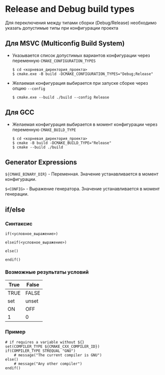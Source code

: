 # Release and Debug build types
Для переключения между типами сборки (Debug/Release) необходимо указать допустимые типы при конфигурации проекта

## Для MSVC (Multiconfig Build System)
- Указывается список допустимых вариантов конфигурации через переменную `CMAKE_CONFIGURATION_TYPES`

    ```
    $ cd <корневая_директория_проекта>
    $ cmake.exe -B build -DCMAKE_CONFIGURATION_TYPES="Debug;Release"
    ```
- Желаемая конфигурация выбирается при запуске сборке через опцию `--config`

    ```
    $ cmake.exe --build ./build --config Release
    ```
## Для GCC
- Желаемая конфигурация выбирается в момент конфигурации через переменную `CMAKE_BUILD_TYPE`
    ```
    $ cd <корневая_директория_проекта>
    $ cmake -B build -DCMAKE_BUILD_TYPE="Release"
    $ cmake --build ./build
    ```

## Generator Expressions

`${CMAKE_BINARY_DIR}` - Переменная. Значение устанавливается в момент конфигурации.

`$<CONFIG>` - Выражение генератора. Значение устанавливается в момент генерации.

## if/else

### Синтаксис

```
if(<условное_выражение>)
    
elseif(<условное_выражение>)

else()

endif()
```

### Возможные результаты условий
| True	| False	|
|---	|---	|
| TRUE	| FALSE	|
| set  	| unset	|
| ON  	| OFF  	|
| 1  	| 0  	|

### Пример
```
# if requires a variable without ${}
set(COMPILER_TYPE ${CMAKE_CXX_COMPILER_ID})
if(COMPILER_TYPE STREQUAL "GNU")
    # message("The current compiler is GNU")
else()
    # message("Any other compiler")
endif()
```